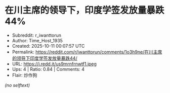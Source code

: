 # 在川主席的领导下，印度学签发放量暴跌44%

- Subreddit: r_iwanttorun
- Author: Time_Host_1935
- Created: 2025-10-11 00:07:57 UTC
- Permalink: https://reddit.com/r/iwanttorun/comments/1o3h9ne/在川主席的领导下印度学签发放量暴跌44/
- URL: https://i.redd.it/us9mrnfrnwtf1.jpeg
- Ups: 4 | Ratio: 0.84 | Comments: 4
- Flair: 炒作狗

_(no selftext)_
